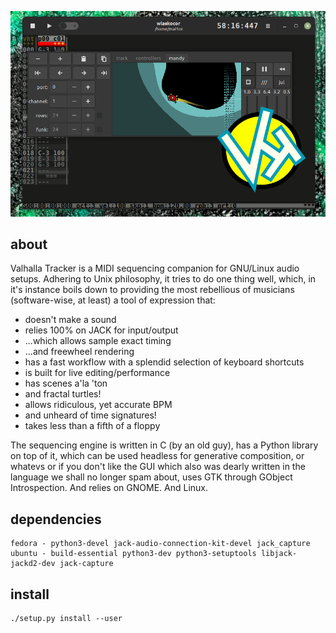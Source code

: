 ![vht header](/data/vht_header.png)
## about
Valhalla Tracker is a MIDI sequencing companion
for GNU/Linux audio setups. Adhering to Unix philosophy,
it tries to do one thing well, which, in it's instance boils
down to providing the most rebellious of musicians (software-wise,
at least) a tool of expression that:

- doesn't make a sound
- relies 100% on JACK for input/output
- ...which allows sample exact timing
- ...and freewheel rendering
- has a fast workflow with a splendid selection of keyboard shortcuts 
- is built for live editing/performance
- has scenes a'la 'ton
- and fractal turtles!
- allows ridiculous, yet accurate BPM
- and unheard of time signatures!
- takes less than a fifth of a floppy

The sequencing engine is written in C (by an old guy), has a Python library on top
of it, which can be used headless for generative composition, or whatevs
or if you don't like the GUI which also was dearly written in the
language we shall no longer spam about, uses GTK through GObject Introspection.
And relies on GNOME. And Linux.

## dependencies
```
fedora - python3-devel jack-audio-connection-kit-devel jack_capture
ubuntu - build-essential python3-dev python3-setuptools libjack-jackd2-dev jack-capture
```

## install
```
./setup.py install --user
```
